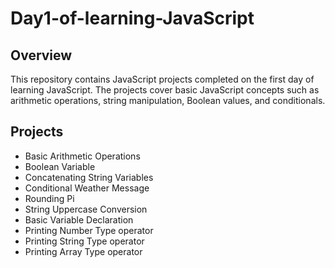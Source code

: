 # Day1-of-learning-JavaScript
## Overview

This repository contains JavaScript projects completed on the first day of learning JavaScript. The projects cover basic JavaScript concepts such as arithmetic operations, string manipulation, Boolean values, and conditionals.

## Projects

- Basic Arithmetic Operations
- Boolean Variable
- Concatenating String Variables
- Conditional Weather Message
- Rounding Pi
- String Uppercase Conversion
- Basic Variable Declaration
- Printing Number Type operator
- Printing String Type operator
- Printing Array Type operator
